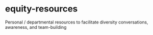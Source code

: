 # equity-resources
Personal / departmental resources to facilitate diversity conversations, awareness, and team-building
